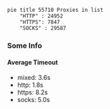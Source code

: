 
```mermaid
pie title 55710 Proxies in list
    "HTTP" : 24952
    "HTTPS": 7847
    "SOCKS" : 29587
```

### Some Info
#### Average Timeout

- mixed: 3.6s
- http: 1.8s
- https: 8.2s
- socks: 5.0s